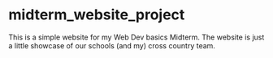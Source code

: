 # midterm_website_project
This is a simple website for my Web Dev basics Midterm. The website is just a little showcase of our schools (and my) cross country team.
